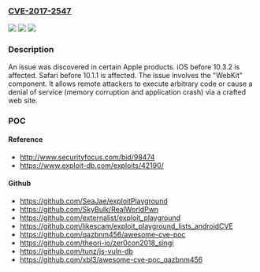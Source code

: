 ### [CVE-2017-2547](https://cve.mitre.org/cgi-bin/cvename.cgi?name=CVE-2017-2547)
![](https://img.shields.io/static/v1?label=Product&message=n%2Fa&color=blue)
![](https://img.shields.io/static/v1?label=Version&message=n%2Fa&color=blue)
![](https://img.shields.io/static/v1?label=Vulnerability&message=n%2Fa&color=brighgreen)

### Description

An issue was discovered in certain Apple products. iOS before 10.3.2 is affected. Safari before 10.1.1 is affected. The issue involves the "WebKit" component. It allows remote attackers to execute arbitrary code or cause a denial of service (memory corruption and application crash) via a crafted web site.

### POC

#### Reference
- http://www.securityfocus.com/bid/98474
- https://www.exploit-db.com/exploits/42190/

#### Github
- https://github.com/SeaJae/exploitPlayground
- https://github.com/SkyBulk/RealWorldPwn
- https://github.com/externalist/exploit_playground
- https://github.com/likescam/exploit_playground_lists_androidCVE
- https://github.com/qazbnm456/awesome-cve-poc
- https://github.com/theori-io/zer0con2018_singi
- https://github.com/tunz/js-vuln-db
- https://github.com/xbl3/awesome-cve-poc_qazbnm456

